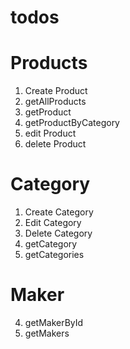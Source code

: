 # todos

# Products

1. Create Product
2. getAllProducts
3. getProduct
4. getProductByCategory
5. edit Product
6. delete Product

# Category 

1. Create Category
2. Edit Category
3. Delete Category
4. getCategory
5. getCategories

# Maker

<!-- 1. Create Maker
2. Edit Maker -->
<!-- 3. Delete Maker -->
4. getMakerById
5. getMakers